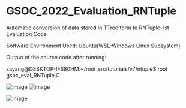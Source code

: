 # GSOC_2022_Evaluation_RNTuple
Automatic conversion of data stored in TTree form to RNTuple-1st Evaluation Code

Software Environment Used: Ubuntu(WSL-Windows Linux Subsystem)

Output of the source code after running:

sayang@DESKTOP-IFS80HM:~/root_src/tutorials/v7/ntuple$ root gsoc_eval_RNTuple.C

![image](https://user-images.githubusercontent.com/77008026/158234714-5f74854d-a33f-45a2-a611-17b9f96c874b.png)
![image](https://user-images.githubusercontent.com/77008026/158234780-6777dce2-88ec-4971-902c-3282bd00d44c.png)


![image](https://user-images.githubusercontent.com/77008026/158234876-2c79d86f-2eb5-492d-9c1b-a15b787350af.png)
